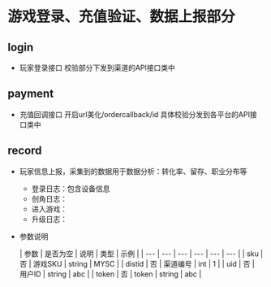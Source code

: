 # 游戏登录、充值验证、数据上报部分

## login
* 玩家登录接口 校验部分下发到渠道的API接口类中
## payment
* 充值回调接口 开启url美化/ordercallback/id 具体校验分发到各平台的API接口类中
## record 
* 玩家信息上报，采集到的数据用于数据分析：转化率、留存、职业分布等
    * 登录日志：包含设备信息
    * 创角日志：
    * 进入游戏：
    * 升级日志：
* 参数说明

    | 参数 | 是否为空 | 说明 | 类型 | 示例 |
    | --- | --- | --- | --- | --- | --- |
    | sku | 否 | 游戏SKU | string | MYSC |
    | distid | 否 | 渠道编号 | int | 1 |
    | uid | 否 | 用户ID | string | abc |
    | token | 否 | token | string | abc | 